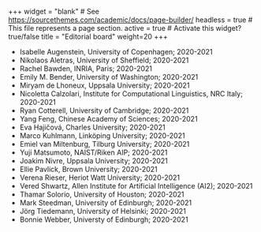 +++
widget = "blank"  # See https://sourcethemes.com/academic/docs/page-builder/
headless = true  # This file represents a page section.
active = true  # Activate this widget? true/false
title = "Editorial board"
weight=20
+++

* Isabelle Augenstein, University of Copenhagen; 2020-2021
* Nikolaos Aletras, University of Sheffield; 2020-2021
* Rachel Bawden, INRIA, Paris; 2020-2021
* Emily M. Bender, University of Washington; 2020-2021
* Miryam de Lhoneux, Uppsala University; 2020-2021
* Nicoletta Calzolari, Institute for Computational Linguistics, NRC Italy; 2020-2021
* Ryan Cotterell, University of Cambridge; 2020-2021
* Yang Feng, Chinese Academy of Sciences; 2020-2021
* Eva Hajičová, Charles University; 2020-2021
* Marco Kuhlmann, Linköping University; 2020-2021
* Emiel van Miltenburg, Tilburg University; 2020-2021
* Yuji Matsumoto, NAIST/Riken AIP; 2020-2021
* Joakim Nivre, Uppsala University; 2020-2021
* Ellie Pavlick, Brown University; 2020-2021
* Verena Rieser, Heriot Watt University; 2020-2021
* Vered Shwartz, Allen Institute for Artificial Intelligence (AI2); 2020-2021
* Thamar Solorio, University of Houston; 2020-2021
* Mark Steedman, University of Edinburgh; 2020-2021
* Jörg Tiedemann, University of Helsinki; 2020-2021
* Bonnie Webber, Universty of Edinburgh; 2020-2021
